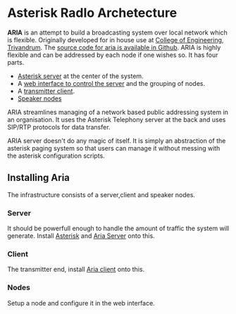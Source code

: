 # Asterisk RadIo Archetecture

__ARIA__ is an attempt to build a broadcasting system over local network which is flexible. Originally developed for in house use at [College of Engineering, Trivandrum](http://cet.ac.in). The [source code for aria is available in Github](https://github.com/AriaCET).
ARIA is highly flexible and can be addressed by each node if one wishes so. It has four parts.

 - [Asterisk server](/parts/asterisk) at the center of the system.
 - A [web interface to control the server](/parts/server) and the grouping of nodes.
 - A [transmitter client](/parts/client).
 - [Speaker nodes](/parts/ipspeaker)

ARIA streamlines managing of a network based public addressing system in an organisation. It uses the Asterisk Telephony server at the back and uses SIP/RTP protocols for data transfer.

ARIA server doesn't do any magic of itself. It is simply an abstraction of the asterisk paging system so that users can manage it without messing with the asterisk configuration scripts.

## Installing Aria

The infrastructure consists of a server,client and speaker nodes.

### Server
It should be powerfull enough to handle the amount of traffic the system will generate. Install [Asterisk](/parts/asterisk) and [Aria Server](/parts/server) onto this.

### Client
The transmitter end, install [Aria client](/parts/client) onto this.

### Nodes
Setup a node and configure it in the web interface.